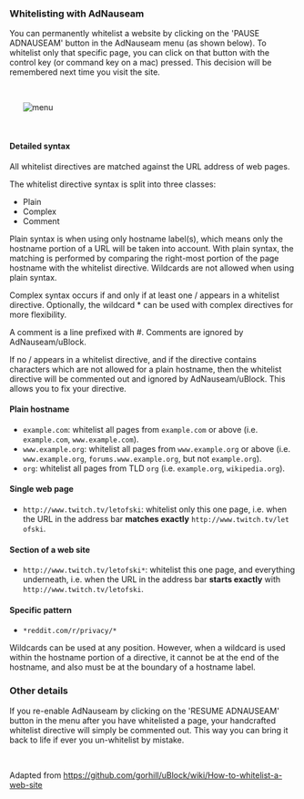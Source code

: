 ### Whitelisting with AdNauseam 

You can permanently whitelist a website by clicking on the 'PAUSE ADNAUSEAM' button in the AdNauseam menu (as shown below). To whitelist only that specific page, you can click on that button with the control key (or command key on a mac) pressed. This decision will be remembered next time you visit the site.

&nbsp;

&nbsp;&nbsp;&nbsp;&nbsp;&nbsp;&nbsp;![menu](https://raw.githubusercontent.com/dhowe/AdNauseam/gh-pages/img/pause-adnauseam.png)

&nbsp;


#### Detailed syntax

All whitelist directives are matched against the URL address of web pages.

The whitelist directive syntax is split into three classes:

- Plain
- Complex
- Comment

Plain syntax is when using only hostname label(s), which means only the hostname portion of a URL will be taken into account. With plain syntax, the matching is performed by comparing the right-most portion of the page hostname with the whitelist directive. Wildcards are not allowed when using plain syntax.

Complex syntax occurs if and only if at least one / appears in a whitelist directive. Optionally, the wildcard * can be used with complex directives for more flexibility.

A comment is a line prefixed with #. Comments are ignored by AdNauseam/uBlock.

If no / appears in a whitelist directive, and if the directive contains characters which are not allowed for a plain hostname, then the whitelist directive will be commented out and ignored by AdNauseam/uBlock. This allows you to fix your directive.


#### Plain hostname
- `example.com`: whitelist all pages from `example.com` or above (i.e. `example.com`, `www.example.com`).
- `www.example.org`: whitelist all pages from `www.example.org` or above (i.e. `www.example.org`, `forums.www.example.org`, but not `example.org`).
- `org`: whitelist all pages from TLD `org` (i.e. `example.org`, `wikipedia.org`).

#### Single web page
- `http://www.twitch.tv/letofski`: whitelist only this one page, i.e. when the URL in the address bar **matches exactly** `http://www.twitch.tv/let
ofski`.

#### Section of a web site

 - `http://www.twitch.tv/letofski*`: whitelist this one page, and everything underneath, i.e. when the URL in the address bar **starts exactly** with `http://www.twitch.tv/letofski`.

#### Specific pattern

- `*reddit.com/r/privacy/*`

Wildcards can be used at any position. However, when a wildcard is used within the hostname portion of a directive, it cannot be at the end of the hostname, and also must be at the boundary of a hostname label.

### Other details

If you re-enable AdNauseam by clicking on the 'RESUME ADNAUSEAM' button in the menu after you have whitelisted a page, your handcrafted whitelist directive will simply be commented out. This way you can bring it back to life if ever you un-whitelist by mistake.

&nbsp;

Adapted from https://github.com/gorhill/uBlock/wiki/How-to-whitelist-a-web-site